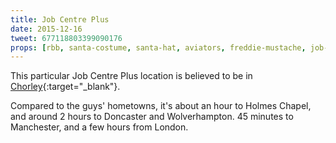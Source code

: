 ```yaml
---
title: Job Centre Plus
date: 2015-12-16
tweet: 677118803399090176
props: [rbb, santa-costume, santa-hat, aviators, freddie-mustache, job-centre-plus]
---
```

This particular Job Centre Plus location is believed to be in [Chorley](https://www.google.co.uk/maps/place/7+Hamilton+Rd,+Chorley,+Lancashire+PR7+2HB/@53.6495026,-2.6340631,3a,75y,333.65h,86.37t/data=!3m7!1e1!3m5!1stnNf0fkai0wsgmaxsVmN2g!2e0!6s%2F%2Fgeo3.ggpht.com%2Fcbk%3Fpanoid%3DtnNf0fkai0wsgmaxsVmN2g%26output%3Dthumbnail%26cb_client%3Dmaps_sv.tactile.gps%26thumb%3D2%26w%3D203%26h%3D100%26yaw%3D52.923615%26pitch%3D0!7i13312!8i6656!4m2!3m1!1s0x487b0c45cbc08713:0x5c68e0c17735f30c){:target="_blank"}.

Compared to the guys' hometowns, it's about an hour to Holmes Chapel, and around 2 hours to Doncaster and Wolverhampton. 45 minutes to Manchester, and a few hours from London.
